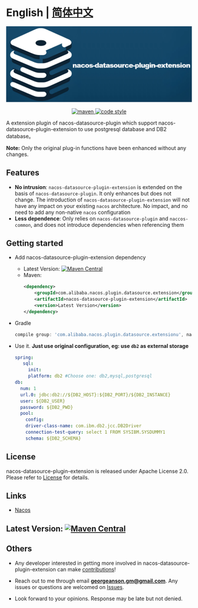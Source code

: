 # English | [简体中文](./README_zhCN.md)

<p align="center">
<img src="https://raw.githubusercontent.com/GeorgeAnson/nacos-datasource-plugin-extension/2.2.0/others/images/logo.jpg" alt="nacos-datasource-plugin-extension" title="nacos-datasource-plugin-extension" width="557"/>
</p>


<p align="center">
  <a href="https://search.maven.org/search?q=g:com.alibaba.nacos.plugin.datasource.extension%20a:nacos-datasource-plugin-extension">
    <img alt="maven" src="https://img.shields.io/maven-central/v/com.alibaba.nacos.plugin.datasource.extension/nacos-datasource-plugin-extension.svg?style=flat-square">
  </a>

  <a href="https://www.apache.org/licenses/LICENSE-2.0">
    <img alt="code style" src="https://img.shields.io/badge/license-Apache%202-4EB1BA.svg?style=flat-square">
  </a>
</p>

A extension plugin of nacos-datasource-plugin which support nacos-datasource-plugin-extension to use postgresql database and DB2 database。

**Note:** Only the original plug-in functions have been enhanced without any changes.


## Features
- **No intrusion**: `nacos-datasource-plugin-extension` is extended on the basis of `nacos-datasource-plugin`. It only enhances but does not change. The introduction of `nacos-datasource-plugin-extension` will not have any impact on your existing `nacos` architecture. No impact, and no need to add any non-native `nacos` configuration
- **Less dependence**: Only relies on `nacos-datasource-plugin` and `naccos-common`, and does not introduce dependencies when referencing them


## Getting started

-   Add nacos-datasource-plugin-extension dependency
    - Latest Version: [![Maven Central](https://img.shields.io/maven-central/v/com.alibaba.nacos.plugin.datasource.extension/nacos-datasource-plugin-extension.svg)](https://search.maven.org/search?q=g:com.alibaba.nacos.plugin.datasource.extension%20a:nacos-datasource-plugin-extension)
    - Maven:
      ```xml
      <dependency>
          <groupId>com.alibaba.nacos.plugin.datasource.extension</groupId>
          <artifactId>nacos-datasource-plugin-extension</artifactId>
          <version>Latest Version</version>
      </dependency>
      ```

-    Gradle
      ```groovy
      compile group: 'com.alibaba.nacos.plugin.datasource.extensionu', name: 'nacos-datasource-plugin-extension', version: 'Latest Version'
      ```
      
-    Use it. **Just use original configuration, eg: use `db2` as external storage**
     ```yaml
     spring:
        sql:
          init:
          platform: db2 #Choose one: db2,mysql,postgresql
     db:
       num: 1
       url.0: jdbc:db2://${DB2_HOST}:${DB2_PORT}/${DB2_INSTANCE}
       user: ${DB2_USER}
       password: ${DB2_PWD}
       pool:
         config:
         driver-class-name: com.ibm.db2.jcc.DB2Driver
         connection-test-query: select 1 FROM SYSIBM.SYSDUMMY1
         schema: ${DB2_SCHEMA}
     ```


## License

nacos-datasource-plugin-extension is released under Apache License 2.0. Please refer to [License](./LICENSE) for details.

## Links

- [Nacos](https://github.com/alibaba/nacos)


## Latest Version: [![Maven Central](https://img.shields.io/maven-central/v/com.alibaba.nacos.plugin.datasource.extension/nacos-datasource-plugin-extension.svg)](https://search.maven.org/search?q=g:com.alibaba.nacos.plugin.datasource.extension%20a:nacos-datasource-plugin-extension)


## Others

- Any developer interested in getting more involved in nacos-datasource-plugin-extension can make [contributions](https://github.com/GeorgeAnson/nacos-datasource-plugin-extension/pulls)!

- Reach out to me through email **georgeanson.gm@gmail.com**. Any issues or questions are welcomed on [Issues](https://github.com/GeorgeAnson/nacos-datasource-plugin-extension/issues).

- Look forward to your opinions. Response may be late but not denied.
